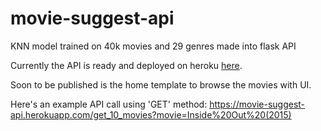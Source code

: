 # movie-suggest-api
KNN model trained on 40k movies and 29 genres made into flask API

Currently the API is ready and deployed on heroku [here](https://movie-suggest-api.herokuapp.com/).

Soon to be published is the home template to browse the movies with UI.

Here's an example API call using 'GET' method: https://movie-suggest-api.herokuapp.com/get_10_movies?movie=Inside%20Out%20(2015)